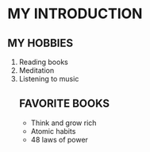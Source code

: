 # MY INTRODUCTION
## MY HOBBIES
1. Reading books
2. Meditation
3. Listening to music
   ## FAVORITE BOOKS
   - Think and grow rich
   + Atomic habits
   * 48 laws of power
